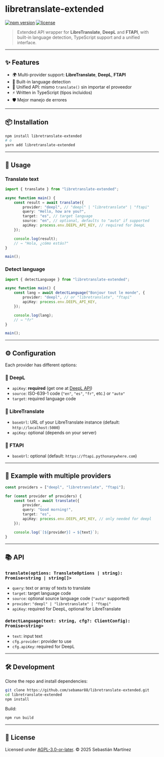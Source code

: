 # libretranslate-extended

[![npm version](https://img.shields.io/npm/v/libretranslate-extended.svg)](https://www.npmjs.com/package/libretranslate-extended)
[![license](https://img.shields.io/npm/l/libretranslate-extended.svg)](./LICENCE)

> Extended API wrapper for **LibreTranslate**, **DeepL** and **FTAPI**, with built-in language detection, TypeScript support and a unified interface.

---

## ✨ Features

-   🌍 Multi-provider support: **LibreTranslate**, **DeepL**, **FTAPI**
-   🔎 Built-in language detection
-   🧩 Unified API: mismo `translate()` sin importar el proveedor
-   ⚡ Written in TypeScript (tipos incluidos)
-   🛡️ Mejor manejo de errores

---

## 📦 Installation

```bash
npm install libretranslate-extended
# o
yarn add libretranslate-extended
```

---

## 🚀 Usage

### Translate text

```ts
import { translate } from "libretranslate-extended";

async function main() {
    const result = await translate({
        provider: "deepl", // "deepl" | "libretranslate" | "ftapi"
        query: "Hello, how are you?",
        target: "es", // target language
        source: "en", // optional, defaults to "auto" if supported
        apiKey: process.env.DEEPL_API_KEY, // required for DeepL
    });

    console.log(result);
    // → "Hola, ¿cómo estás?"
}

main();
```

### Detect language

```ts
import { detectLanguage } from "libretranslate-extended";

async function main() {
    const lang = await detectLanguage("Bonjour tout le monde", {
        provider: "deepl", // or "libretranslate", "ftapi"
        apiKey: process.env.DEEPL_API_KEY,
    });

    console.log(lang);
    // → "fr"
}

main();
```

---

## ⚙️ Configuration

Each provider has different options:

### 🔹 DeepL

-   `apiKey`: **required** (get one at [DeepL API](https://www.deepl.com/pro-api))
-   `source`: ISO-639-1 code (`"en"`, `"es"`, `"fr"`, etc.) or `"auto"`
-   `target`: required language code

### 🔹 LibreTranslate

-   `baseUrl`: URL of your LibreTranslate instance (default: `http://localhost:5000`)
-   `apiKey`: optional (depends on your server)

### 🔹 FTAPI

-   `baseUrl`: optional (default: `https://ftapi.pythonanywhere.com`)

---

## 📝 Example with multiple providers

```ts
const providers = ["deepl", "libretranslate", "ftapi"];

for (const provider of providers) {
    const text = await translate({
        provider,
        query: "Good morning!",
        target: "es",
        apiKey: process.env.DEEPL_API_KEY, // only needed for deepl
    });

    console.log(`[${provider}] → ${text}`);
}
```

---

## 📚 API

### `translate(options: TranslateOptions | string): Promise<string | string[]>`

-   `query`: text or array of texts to translate
-   `target`: target language code
-   `source`: optional source language code (`"auto"` supported)
-   `provider`: `"deepl" | "libretranslate" | "ftapi"`
-   `apiKey`: required for DeepL, optional for LibreTranslate

### `detectLanguage(text: string, cfg?: ClientConfig): Promise<string>`

-   `text`: input text
-   `cfg.provider`: provider to use
-   `cfg.apiKey`: required for DeepL

---

## 🛠 Development

Clone the repo and install dependencies:

```bash
git clone https://github.com/sebamar88/libretranslate-extended.git
cd libretranslate-extended
npm install
```

Build:

```bash
npm run build
```

---

## 📄 License

Licensed under [AGPL-3.0-or-later](./LICENCE).
© 2025 Sebastián Martínez

